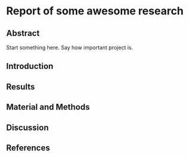 # Report of some awesome research

## Abstract
Start something here. Say how important project is.

## Introduction

## Results

## Material and Methods

## Discussion

## References
